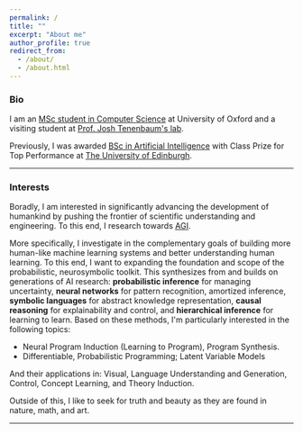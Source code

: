 ```yaml
---
permalink: /
title: ""
excerpt: "About me"
author_profile: true
redirect_from: 
  - /about/
  - /about.html
---
```

### Bio
I am an [MSc student in Computer Science](http://www.cs.ox.ac.uk/admissions/graduate/msc-computer-science/) at University of Oxford and 
a visiting student at [Prof. Josh Tenenbaum's lab](https://cocosci.mit.edu/).

Previously, I was awarded [BSc in Artificial Intelligence](http://www.drps.ed.ac.uk/17-18/dpt/utaintl.htm) with Class Prize for Top Performance at [The University of Edinburgh](https://www.ed.ac.uk/informatics).

---

### Interests
Boradly, I am interested in significantly advancing the development of humankind by pushing the frontier of scientific understanding and engineering. To this end, I research towards [AGI](https://en.wikipedia.org/wiki/Artificial_general_intelligence).

More specifically, I investigate in the complementary goals of building more human-like machine 
learning systems and better understanding human learning. 
To this end, I want to expanding the foundation and scope of the probabilistic, neurosymbolic toolkit.
This synthesizes from and builds on generations
of AI research: **probabilistic inference** for managing uncertainty, **neural networks**
for pattern recognition, amortized inference, **symbolic languages** for abstract knowledge representation,
**causal reasoning** for explainability and control, and **hierarchical inference**
for learning to learn. Based on these methods, I'm particularly interested in the following topics:
- Neural Program Induction (Learning to Program), Program Synthesis.
- Differentiable, Probabilistic Programming; Latent Variable Models

And their applications in: Visual, Language Understanding and Generation, Control, Concept Learning, and Theory Induction.

Outside of this, I like to seek for truth and beauty as they are found in nature, math, and art.

---
